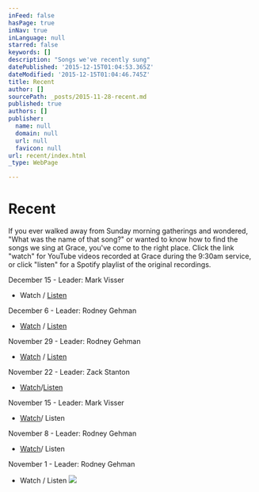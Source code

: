 ```yaml
---
inFeed: false
hasPage: true
inNav: true
inLanguage: null
starred: false
keywords: []
description: "Songs we've recently sung"
datePublished: '2015-12-15T01:04:53.365Z'
dateModified: '2015-12-15T01:04:46.745Z'
title: Recent
author: []
sourcePath: _posts/2015-11-28-recent.md
published: true
authors: []
publisher:
  name: null
  domain: null
  url: null
  favicon: null
url: recent/index.html
_type: WebPage

---
```

# Recent

If you ever walked away from Sunday morning gatherings and wondered, "What was the name of that song?" or wanted to know how to find the songs we sing at Grace, you've come to the right place.  Click the link "watch" for YouTube videos recorded at Grace during the 9:30am service, or click "listen" for a Spotify playlist of the original recordings.

December 15 - Leader: Mark Visser

* Watch / [Listen][0]

December 6 - Leader: Rodney Gehman

* [Watch][1] / [Listen][2]

November 29 - Leader: Rodney Gehman

* [Watch][3] / [Listen][4]

November 22 - Leader: Zack Stanton

* [Watch][5]/[Listen][6]

November 15 - Leader: Mark Visser

* [Watch][7]/ Listen

November 8 - Leader: Rodney Gehman

* [Watch][8]/ Listen

November 1 - Leader: Rodney Gehman

* Watch / Listen
![](https://the-grid-user-content.s3-us-west-2.amazonaws.com/5f614173-3947-44ac-b9b3-6fe7937670a0.jpg)

[0]: https://player.spotify.com/user/122075560/playlist/3fBUl43lswYBhOYoI5FJrF
[1]: https://www.youtube.com/watch?v=JqY5k6fPo7I&index=1&list=PL3LjNDUIX9lFuX1gAW6AdHlv8sydqqgR4
[2]: https://player.spotify.com/user/122075560/playlist/1EwZhFwJjTxtOVFo7D3w7S
[3]: https://www.youtube.com/watch?v=EmOloJ64gMg&index=2&list=PL3LjNDUIX9lFuX1gAW6AdHlv8sydqqgR4
[4]: https://player.spotify.com/user/122075560/playlist/6TZX9abNFwtgx1ZssPvPXN
[5]: https://www.youtube.com/watch?v=VNDYFn9Cbgg&list=PL3LjNDUIX9lFuX1gAW6AdHlv8sydqqgR4&index=1
[6]: https://player.spotify.com/user/122075560/playlist/7oHXwO29aDKifS1hngtL8q
[7]: https://www.youtube.com/watch?v=T1pFDldcGaM&list=PL3LjNDUIX9lFuX1gAW6AdHlv8sydqqgR4&index=2
[8]: https://www.youtube.com/watch?v=v1Zpv5-g2NQ&index=3&list=PL3LjNDUIX9lFuX1gAW6AdHlv8sydqqgR4